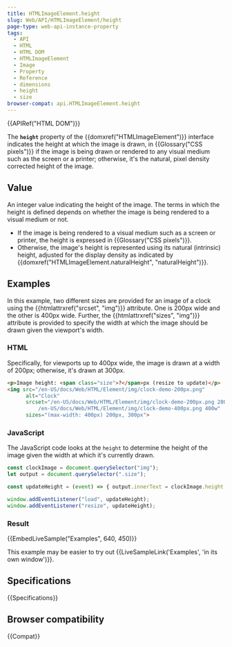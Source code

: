 ```yaml
---
title: HTMLImageElement.height
slug: Web/API/HTMLImageElement/height
page-type: web-api-instance-property
tags:
  - API
  - HTML
  - HTML DOM
  - HTMLImageElement
  - Image
  - Property
  - Reference
  - dimensions
  - height
  - size
browser-compat: api.HTMLImageElement.height
---
```

{{APIRef("HTML DOM")}}

The **`height`** property of the
{{domxref("HTMLImageElement")}} interface indicates the height at which the image is
drawn, in {{Glossary("CSS pixels")}} if the image is being drawn or rendered to any
visual medium such as the screen or a printer; otherwise, it's the natural, pixel
density corrected height of the image.

## Value

An integer value indicating the height of the image. The terms in which the height is
defined depends on whether the image is being rendered to a visual medium or not.

- If the image is being rendered to a visual medium such as a screen or printer, the
  height is expressed in {{Glossary("CSS pixels")}}.
- Otherwise, the image's height is represented using its natural (intrinsic) height,
  adjusted for the display density as indicated by
  {{domxref("HTMLImageElement.naturalHeight", "naturalHeight")}}.

## Examples

In this example, two different sizes are provided for an image of a clock using the
{{htmlattrxref("srcset", "img")}} attribute. One is 200px wide and the other is 400px
wide. Further, the {{htmlattrxref("sizes", "img")}} attribute is provided to specify the
width at which the image should be drawn given the viewport's width.

### HTML

Specifically, for viewports up to 400px wide, the image is drawn at a width of 200px;
otherwise, it's drawn at 300px.

```html
<p>Image height: <span class="size">?</span>px (resize to update)</p>
<img src="/en-US/docs/Web/HTML/Element/img/clock-demo-200px.png"
      alt="Clock"
      srcset="/en-US/docs/Web/HTML/Element/img/clock-demo-200px.png 200w,
          /en-US/docs/Web/HTML/Element/img/clock-demo-400px.png 400w"
      sizes="(max-width: 400px) 200px, 300px">
```

### JavaScript

The JavaScript code looks at the `height` to determine the height of the
image given the width at which it's currently drawn.

```js
const clockImage = document.querySelector("img");
let output = document.querySelector(".size");

const updateHeight = (event) => { output.innerText = clockImage.height; };

window.addEventListener("load", updateHeight);
window.addEventListener("resize", updateHeight);
```

### Result

{{EmbedLiveSample("Examples", 640, 450)}}

This example may be easier to try out {{LiveSampleLink('Examples', 'in its own window')}}.

## Specifications

{{Specifications}}

## Browser compatibility

{{Compat}}
